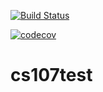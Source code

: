 [![Build Status](https://app.travis-ci.com/rachel-tzy/cs107test.svg?branch=main)](https://app.travis-ci.com/rachel-tzy/cs107test.svg?branch=main)

[![codecov](https://codecov.io/gh/rachel-tzy/cs107test/branch/main/graph/badge.svg?token=IMYL75EZ9L)](https://codecov.io/gh/rachel-tzy/cs107test)
# cs107test
